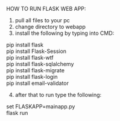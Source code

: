 HOW TO RUN FLASK WEB APP:  

1. pull all files to your pc  
2. change directory to webapp  
3. install the following by typing into CMD:  
  
pip install flask  
pip install Flask-Session  
pip install flask-wtf  
pip install flask-sqlalchemy  
pip install flask-migrate  
pip install flask-login  
pip install email-validator  
  
4. after that to run type the following:  
  
set FLASKAPP=mainapp.py  
flask run  

